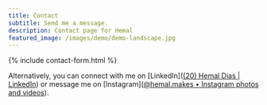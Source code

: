 ```yaml
---
title: Contact
subtitle: Send me a message. 
description: Contact page for Hemal
featured_image: /images/demo/demo-landscape.jpg
---
```


{% include contact-form.html %}

Alternatively, you can connect with me on [LinkedIn]([(20) Hemal Dias | LinkedIn](https://www.linkedin.com/in/hemaldias/)) or message me on [Instagram]([@hemal.makes • Instagram photos and videos](https://www.instagram.com/hemal.makes/)). 